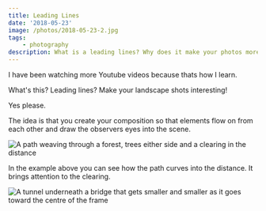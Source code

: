 ```yaml
---
title: Leading Lines
date: '2018-05-23'
image: /photos/2018-05-23-2.jpg
tags: 
    - photography
description: What is a leading lines? Why does it make your photos more interesting?
---
```


I have been watching more Youtube videos because thats how I learn.

What's this? Leading lines? Make your landscape shots interesting!

Yes please.

The idea is that you create your composition so that elements flow on from each other and draw the observers eyes into the scene.

![A path weaving through a forest, trees either side and a clearing in the distance](/photos/2018-05-23-1.jpg)

In the example above you can see how the path curves into the distance. It brings attention to the clearing.

![A tunnel underneath a bridge that gets smaller and smaller as it goes toward the centre of the frame](/photos/2018-05-23-2.jpg)